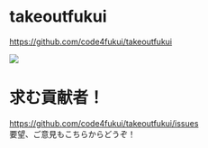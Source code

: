# takeoutfukui
https://github.com/code4fukui/takeoutfukui  

<img src=https://code4fukui.github.io/takeoutfukui/img/takeoutfukui.png style='width=100%'>  

# 求む貢献者！
https://github.com/code4fukui/takeoutfukui/issues  
要望、ご意見もこちらからどうぞ！  


